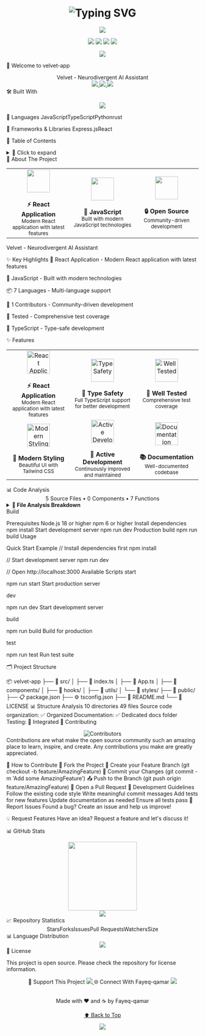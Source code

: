 <!-- Ultra-Stylized Header --> <h1 align="center"> <img src="https://readme-typing-svg.herokuapp.com?font=Fira+Code&size=32&duration=2000&pause=1000&color=F5576C&center=true&vCenter=true&width=600&lines=velvet-app%3BVelvet%20-%20Neurodivergent%20AI%20Assistant%3BBuilt%20with%20JavaScript" alt="Typing SVG" /> </h1> <!-- Animated Banner --> <div align="center"> <img src="https://capsule-render.vercel.app/api?type=waving&color=gradient&customColorList=12&height=200&section=header&text=velvet-app&fontSize=60&animation=fadeIn&fontAlignY=35" /> </div> <!-- Quick Stats Row --> <p align="center"> <img src="https://img.shields.io/github/stars/Fayeq-qamar/velvet-app?style=for-the-badge&logo=github&logoColor=white&label=STARS&color=FFD700" /> <img src="https://img.shields.io/github/forks/Fayeq-qamar/velvet-app?style=for-the-badge&logo=github&logoColor=white&label=FORKS&color=32CD32" /> <img src="https://img.shields.io/github/issues/Fayeq-qamar/velvet-app?style=for-the-badge&logo=github&logoColor=white&label=ISSUES&color=FF6B6B" /> <img src="https://img.shields.io/github/last-commit/Fayeq-qamar/velvet-app?style=for-the-badge&label=LAST%20COMMIT&color=F0DB4F" /> </p> <!-- Visitor Counter --> <p align="center"> <img src="https://komarev.com/ghpvc/?username=velvet-app&style=for-the-badge&color=blueviolet" /> </p>
🚀 Welcome to velvet-app

<div align="center">
Velvet - Neurodivergent AI Assistant
<br> <!-- Quick Action Buttons --> <a href="https://github.com/Fayeq-qamar/velvet-app"> <img src="https://img.shields.io/badge/VIEW-REPOSITORY-success?style=for-the-badge&logo=github&logoColor=white" /> </a> <a href="https://github.com/Fayeq-qamar/velvet-app/issues"> <img src="https://img.shields.io/badge/REPORT-BUG-red?style=for-the-badge&logo=github&logoColor=white" /> </a> <a href="https://github.com/Fayeq-qamar/velvet-app/issues"> <img src="https://img.shields.io/badge/REQUEST-FEATURE-purple?style=for-the-badge&logo=github&logoColor=white" /> </a> </div>
🛠️ Built With

<!-- Tech Stack Icons --> <p align="center"> <img src="https://skillicons.dev/icons?i=javascript,html,typescript,shell,python,css,rust,express,framer,react,tailwindcss,webpack" /> </p>
👾 Languages
JavaScriptTypeScriptPythonrust

🎨 Frameworks & Libraries
Express.jsReact

📑 Table of Contents

<details> <summary>🚀 Click to expand</summary>
🎯 Header
🚀 Welcome
🛠️ Tech Stack
📖 About The Project
✨ Features
⚙️ Getting Started
💻 Usage
🗂️ Project Structure
🤝 Contributing
📊 Statistics
📜 License
</details>
📖 About The Project

<div align="center"> <table> <tr> <td align="center" width="33%"> <img src="https://img.icons8.com/fluency/96/000000/rocket.png" width="60" /> <br><br> <strong>⚡ React Application</strong> <br> <sub>Modern React application with latest features</sub> </td> <td align="center" width="33%"> <img src="https://img.icons8.com/fluency/96/000000/code.png" width="60" /> <br><br> <strong>🎯 JavaScript</strong> <br> <sub>Built with modern JavaScript technologies</sub> </td> <td align="center" width="33%"> <img src="https://img.icons8.com/fluency/96/000000/github.png" width="60" /> <br><br> <strong>🔒 Open Source</strong> <br> <sub>Community-driven development</sub> </td> </tr> </table> </div>
Velvet - Neurodivergent AI Assistant

✨ Key Highlights
🚀 React Application - Modern React application with latest features

🎯 JavaScript - Built with modern technologies

📦 7 Languages - Multi-language support

👥 1 Contributors - Community-driven development

🧪 Tested - Comprehensive test coverage

💙 TypeScript - Type-safe development

✨ Features

<div align="center"> <table> <tr> <td align="center" width="33%"> <img src="https://img.icons8.com/fluency/96/000000/rocket.png" width="60" height="60" alt="React Application"> <br><br> <strong>⚡ React Application</strong> <br> <sub>Modern React application with latest features</sub> </td> <td align="center" width="33%"> <img src="https://img.icons8.com/fluency/96/000000/typescript.png" width="60" height="60" alt="Type Safety"> <br><br> <strong>💙 Type Safety</strong> <br> <sub>Full TypeScript support for better development</sub> </td> <td align="center" width="33%"> <img src="https://img.icons8.com/fluency/96/000000/test.png" width="60" height="60" alt="Well Tested"> <br><br> <strong>🧪 Well Tested</strong> <br> <sub>Comprehensive test coverage</sub> </td> </tr> <tr> <td align="center" width="33%"> <img src="https://img.icons8.com/fluency/96/000000/css3.png" width="60" height="60" alt="Modern Styling"> <br><br> <strong>🎨 Modern Styling</strong> <br> <sub>Beautiful UI with Tailwind CSS</sub> </td> <td align="center" width="33%"> <img src="https://img.icons8.com/fluency/96/000000/activity.png" width="60" height="60" alt="Active Development"> <br><br> <strong>🔄 Active Development</strong> <br> <sub>Continuously improved and maintained</sub> </td> <td align="center" width="33%"> <img src="https://img.icons8.com/fluency/96/000000/book.png" width="60" height="60" alt="Documentation"> <br><br> <strong>📚 Documentation</strong> <br> <sub>Well-documented codebase</sub> </td> </tr> </table> </div>
📊 Code Analysis
<div align="center">
5 Source Files • 0 Components • 7 Functions

</div> <details> <summary><b>📁 File Analysis Breakdown</b></summary>
File	Components	Functions	Test File	Size
direct-console-fix.js	0	7	❌	10.3KB
postcss.config.js	0	0	❌	0.1KB
tailwind.config.js	0	0	❌	10.0KB
test-optimized-ocr.py	0	0	✅	8.9KB
webpack.config.js	0	0	❌	2.3KB
📊 File Types: js (4), py (1)

</details>
Build

Prerequisites
Node.js 18 or higher
npm 6 or higher
Install dependencies
npm install
Start development server
npm run dev
Production build
npm run build
Usage

Quick Start Example
// Install dependencies first
npm install

// Start development server
npm run dev

// Open http://localhost:3000
Available Scripts
start

npm run start
Start production server

dev

npm run dev
Start development server

build

npm run build
Build for production

test

npm run test
Run test suite

🗂️ Project Structure

📦 velvet-app
├── 📂 src/
│   ├── 📄 index.ts
│   ├── 📄 App.ts
│   ├── 📂 components/
│   ├── 📂 hooks/
│   ├── 📂 utils/
│   └── 📂 styles/
├── 📂 public/
├── 📋 package.json
├── ⚙️ tsconfig.json
├── 📖 README.md
└── 📜 LICENSE
📊 Structure Analysis
10 directories
49 files
Source code organization: ✅ Organized
Documentation: ✅ Dedicated docs folder
Testing: 🧪 Integrated
🤝 Contributing

<div align="center"> <img src="https://contrib.rocks/image?repo=Fayeq-qamar/velvet-app" alt="Contributors" /> </div>
Contributions are what make the open source community such an amazing place to learn, inspire, and create. Any contributions you make are greatly appreciated.

🚀 How to Contribute
🍴 Fork the Project
🌿 Create your Feature Branch (git checkout -b feature/AmazingFeature)
💬 Commit your Changes (git commit -m 'Add some AmazingFeature')
📤 Push to the Branch (git push origin feature/AmazingFeature)
🎉 Open a Pull Request
📝 Development Guidelines
Follow the existing code style
Write meaningful commit messages
Add tests for new features
Update documentation as needed
Ensure all tests pass
🐛 Report Issues
Found a bug? Create an issue and help us improve!

💡 Request Features
Have an idea? Request a feature and let's discuss it!

📊 GitHub Stats

<div align="center"> <img height="180em" src="https://github-readme-stats.vercel.app/api/pin/?username=Fayeq-qamar&repo=velvet-app&theme=radical&show_owner=true"/> </div> <div align="center"> <img src="https://github-readme-streak-stats.herokuapp.com/?user=Fayeq-qamar&theme=radical" /> </div>
📈 Repository Statistics
<div align="center">
StarsForksIssuesPull RequestsWatchersSize

</div>
📊 Language Distribution
<div align="center"> <img src="https://github-readme-stats.vercel.app/api/top-langs/?username=Fayeq-qamar&layout=compact&theme=radical" /> </div>
📜 License

This project is open source. Please check the repository for license information.

<div align="center">
💖 Support This Project
<a href="https://github.com/sponsors/Fayeq-qamar"> <img src="https://img.shields.io/badge/GitHub%20Sponsors-EA4AAA?style=for-the-badge&logo=github-sponsors&logoColor=white" /> </a>
🌐 Connect With Fayeq-qamar
<a href="https://github.com/Fayeq-qamar"> <img src="https://img.shields.io/badge/GitHub-181717?style=for-the-badge&logo=github&logoColor=white" /> </a>
<br><br>

Made with ❤️ and ☕ by Fayeq-qamar

<a href="#top">⬆️ Back to Top</a>

</div>
<div align="center"> <img src="https://capsule-render.vercel.app/api?type=waving&color=gradient&customColorList=12&height=100&section=footer" /> </div>
